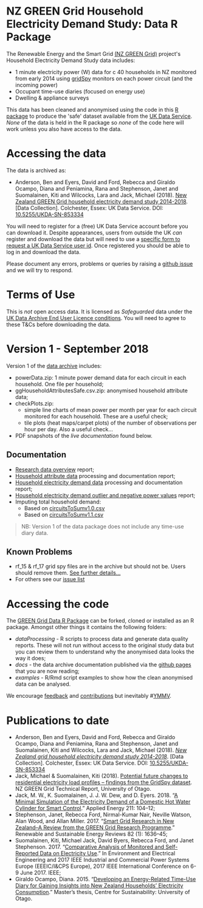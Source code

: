 # NZ GREEN Grid Household Electricity Demand Study: Data R Package

The Renewable Energy and the Smart Grid [(NZ GREEN Grid)](https://www.otago.ac.nz/centre-sustainability/research/energy/otago050285.html) project's Household Electricity Demand Study data includes:

 * 1 minute electricity power (W) data for c 40 households in NZ monitored from early 2014 using [gridSpy](https://gridspy.com/) monitors on each power circuit (and the incoming power)
 * Occupant time-use diaries (focused on energy use)
 * Dwelling & appliance surveys

This data has been cleaned and anonymised using the code in this [R package](https://github.com/CfSOtago/GREENGridData/) to produce the 'safe' dataset available from the [UK Data Service](http://reshare.ukdataservice.ac.uk/853334/). *None* of the data is held in the R package so *none* of the code here will work unless you also have access to the data. 

# Accessing the data

The data is archived as:

 * Anderson, Ben and Eyers, David and Ford, Rebecca and Giraldo Ocampo, Diana and Peniamina, Rana and Stephenson, Janet and Suomalainen, Kiti and Wilcocks, Lara and Jack, Michael (2018). [New Zealand GREEN Grid household electricity demand study 2014-2018](https://dx.doi.org/10.5255/UKDA-SN-853334). [Data Collection]. Colchester, Essex: UK Data Service. DOI: [10.5255/UKDA-SN-853334](https://dx.doi.org/10.5255/UKDA-SN-853334)

You will need to register for a (free) UK Data Service account before you can download it. Despite appearances, users from outside the UK _can_ register and download the data but will need to use a [specific form to request a UK Data Service user id](https://beta.ukdataservice.ac.uk/myaccount/credentials). Once registered you should be able to log in and download the data.

Please document any errors, problems or queries by raising a [github issue](https://github.com/CfSOtago/GREENGridData/issues) and we will try to respond.

# Terms of Use

This is _not_ open access data. It is licensed as _Safeguarded_ data under the [UK Data Archive End User Licence conditions](http://reshare.ukdataservice.ac.uk/legal/#Safeguarded). You will need to agree to these T&Cs before downloading the data.

# Version 1 - September 2018

Version 1 of the [data archive](https://dx.doi.org/10.5255/UKDA-SN-853334) includes:
 
 * powerData.zip: 1 minute power demand data for each circuit in each household. One file per household;
 * ggHouseholdAttributesSafe.csv.zip: anonymised household attribute data;
 * checkPlots.zip: 
   - simple line charts of mean power per month per year for each circuit monitored for each household. These are a useful check;
   - tile plots (heat maps/carpet plots) of the number of observations per hour per day. Also a useful check...
 * PDF snapshots of the _live documentation_ found below. 

## Documentation

 * [Research data overview](overviewReport_v1.0.html) report;
 * [Household attribute data](householdAttributeProcessingReport_v1.0.html) processing and documentation report;
 * [Household electricity demand data](gridSpy1mProcessingReport_v1.0.html) processing and documentation report;
 * [Household electricity demand outlier and negative power values](gridSpy1mOutliersReport_v1.0.html) report;
 * Imputing total household demand:
      * Based on [circuitsToSumv1.0.csv](reportTotalPower_circuitsToSum_v1.0.html)
      * Based on [circuitsToSumv1.1.csv](reportTotalPower_circuitsToSum_v1.1.html)

> NB: Version 1 of the data package does not include any time-use diary data. 

## Known Problems

 * rf_15 & rf_17 grid spy files are in the archive but should not be. Users should remove them. [See further details...](https://github.com/CfSOtago/GREENGridData/issues/19)
 * For others see our [issue list](https://github.com/CfSOtago/GREENGridData/issues?q=is%3Aissue+label%3AdataIssue)
 
# Accessing the code

The [GREEN Grid Data R Package](https://github.com/CfSOtago/GREENGridData) can be forked, cloned or installed as an R package. Amongst other things it contains the following folders:
 * _dataProcessing_ - R scripts to process data and generate data quality reports. These will not run without access to the original study data but you can review them to understand why the anonymised data looks the way it does;
 * _docs_ - the data archive documentation published via the [github pages](https://cfsotago.github.io/GREENGridData/) that you are now reading;
 * _examples_ - R/Rmd script examples to show how the clean anonymised data can be analysed.

We encourage [feedback](https://github.com/CfSOtago/GREENGridData/issues) and [contributions](https://github.com/CfSOtago/GREENGridData/pulls) but inevitably #[YMMV](https://en.wiktionary.org/wiki/YMMV).

# Publications to date

 * Anderson, Ben and Eyers, David and Ford, Rebecca and Giraldo Ocampo, Diana and Peniamina, Rana and Stephenson, Janet and Suomalainen, Kiti and Wilcocks, Lara and Jack, Michael (2018). [_New Zealand grid household electricity demand study 2014-2018_](https://dx.doi.org/10.5255/UKDA-SN-853334). [Data Collection]. Colchester, Essex: UK Data Service. DOI: [10.5255/UKDA-SN-853334](https://dx.doi.org/10.5255/UKDA-SN-853334)
 * Jack, Michael & Suomalainen, Kiti (2018). [Potential future changes to residential electricity load profiles – findings from the GridSpy dataset](http://hdl.handle.net/10523/8074). NZ GREEN Grid Technical Report, University of Otago.
 * Jack, M. W., K. Suomalainen, J. J. W. Dew, and D. Eyers. 2018. “[A Minimal Simulation of the Electricity Demand of a Domestic Hot Water Cylinder for Smart Control]((https://www.sciencedirect.com/science/article/pii/S0306261917316197)).” Applied Energy 211: 104–12;
 * Stephenson, Janet, Rebecca Ford, Nirmal-Kumar Nair, Neville Watson, Alan Wood, and Allan Miller. 2017. “[Smart Grid Research in New Zealand–A Review from the GREEN Grid Research Programme](https://doi.org/10.1016/j.rser.2017.07.010).” Renewable and Sustainable Energy Reviews 82 (1): 1636–45;
 * Suomalainen, Kiti, Michael Jack, David Byers, Rebecca Ford, and Janet Stephenson. 2017. “[Comparative Analysis of Monitored and Self-Reported Data on Electricity Use](https://ieeexplore.ieee.org/document/7977557/).” In Environment and Electrical Engineering and 2017 IEEE Industrial and Commercial Power Systems Europe (EEEIC/I&CPS Europe), 2017 IEEE International Conference on 6-9 June 2017. IEEE;
 * Giraldo Ocampo, Diana. 2015. “[Developing an Energy-Related Time-Use Diary for Gaining Insights into New Zealand Households’ Electricity Consumption](http://hdl.handle.net/10523/5957).” Master’s thesis, Centre for Sustainability: University of Otago.
